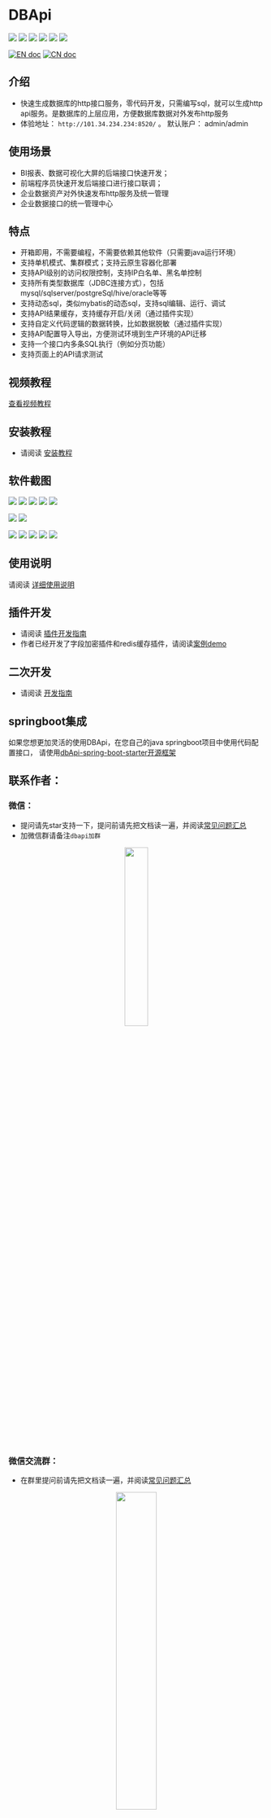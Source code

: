# DBApi

![](https://gitee.com/freakchicken/db-api/badge/star.svg)
![](https://gitee.com/freakchicken/db-api/badge/fork.svg?theme=gvp)
![](https://img.shields.io/github/stars/freakchick/DBApi.svg?logo=GitHub)
![](https://img.shields.io/github/forks/freakchick/DBApi.svg?logo=GitHub)
![](https://img.shields.io/github/watchers/freakchick/DBApi.svg?logo=GitHub)
![](https://img.shields.io/github/license/freakchick/DBApi.svg)

[![EN doc](https://img.shields.io/badge/document-English-blue.svg)](README.md)
[![CN doc](https://img.shields.io/badge/文档-中文版-blue.svg)](README_zh_CN.md)

## 介绍

- 快速生成数据库的http接口服务，零代码开发，只需编写sql，就可以生成http api服务。是数据库的上层应用，方便数据库数据对外发布http服务
- 体验地址： `http://101.34.234.234:8520/` 。  默认账户： admin/admin
## 使用场景

- BI报表、数据可视化大屏的后端接口快速开发；
- 前端程序员快速开发后端接口进行接口联调；
- 企业数据资产对外快速发布http服务及统一管理
- 企业数据接口的统一管理中心

## 特点
- 开箱即用，不需要编程，不需要依赖其他软件（只需要java运行环境）
- 支持单机模式、集群模式；支持云原生容器化部署
- 支持API级别的访问权限控制，支持IP白名单、黑名单控制
- 支持所有类型数据库（JDBC连接方式），包括mysql/sqlserver/postgreSql/hive/oracle等等
- 支持动态sql，类似mybatis的动态sql，支持sql编辑、运行、调试
- 支持API结果缓存，支持缓存开启/关闭（通过插件实现）
- 支持自定义代码逻辑的数据转换，比如数据脱敏（通过插件实现）
- 支持API配置导入导出，方便测试环境到生产环境的API迁移
- 支持一个接口内多条SQL执行（例如分页功能）
- 支持页面上的API请求测试

## 视频教程
[查看视频教程](https://www.bilibili.com/video/BV1zL411G7Qh)

## 安装教程

- 请阅读 [安装教程](./dbapi-assembly/docs/deployment.md)

## 软件截图
![](https://freakchicken.gitee.io/images/dbApi/20220503/api_list.png)
![](https://freakchicken.gitee.io/images/dbApi/20220313/datasource_add.png)
![](https://freakchicken.gitee.io/images/dbApi/20220503/api_edit.png)
![](https://freakchicken.gitee.io/images/dbApi/20220503/api_edit2.png)
![](https://freakchicken.gitee.io/images/dbApi/20210803/sql_run.png)

![](https://freakchicken.gitee.io/images/dbApi/20210502/group.png)
![](https://freakchicken.gitee.io/images/dbApi/20220503/request.png)

![](https://freakchicken.gitee.io/images/dbApi/20210502/token_add.png)
![](https://freakchicken.gitee.io/images/dbApi/20210502/token.png)
![](https://freakchicken.gitee.io/images/dbApi/20210502/token_auth.png)
![](https://freakchicken.gitee.io/images/dbApi/20210502/docs.png)
![](https://freakchicken.gitee.io/images/dbApi/20210803/ip.png)

## 使用说明

请阅读 [详细使用说明](./dbapi-assembly/docs/instruction.md)


## 插件开发
- 请阅读 [插件开发指南](./dbapi-assembly/docs/plugin%20development.md)
- 作者已经开发了字段加密插件和redis缓存插件，请阅读[案例demo](https://gitee.com/freakchicken/dbapi-plugin-demo)

## 二次开发
- 请阅读 [开发指南](./dbapi-assembly/docs/development.md)

## springboot集成

如果您想更加灵活的使用DBApi，在您自己的java springboot项目中使用代码配置接口，
请使用[dbApi-spring-boot-starter开源框架](https://gitee.com/freakchicken/dbApi-spring-boot-starter)


## 联系作者：

### 微信：
- 提问请先star支持一下，提问前请先把文档读一遍，并阅读[常见问题汇总](https://gitee.com/freakchicken/db-api/issues/I4XLLJ)
- 加微信群请备注`dbapi加群`
<div style="text-align: center"> 
<img src="https://freakchicken.gitee.io/images/kafkaui/wechat.jpg" width = "30%" />
</div>

### 微信交流群：
- 在群里提问前请先把文档读一遍，并阅读[常见问题汇总](https://gitee.com/freakchicken/db-api/issues/I4XLLJ)
<div style="text-align: center"> 
<img src="https://freakchicken.gitee.io/images/dbApi/wechatGroup.png" width = "40%" />
</div>

### qq交流群：
- 在群里提问前请先把文档读一遍，并阅读[常见问题汇总](https://gitee.com/freakchicken/db-api/issues/I4XLLJ)
<div style="text-align: center"> 
<img src="https://freakchicken.gitee.io/images/dbApi/qqgroup.jpg" width = "40%" />
</div>

### 捐赠：

开源不易，用爱发电，如果此项目帮助到您，请作者喝一杯咖啡
<div style="text-align: center"> 
<img src="https://freakchicken.gitee.io/images/kafkaui/wechatpay.jpg" width = "30%" />
<img src="https://freakchicken.gitee.io/images/kafkaui/alipay.jpg" width = "29%" />
</div>
